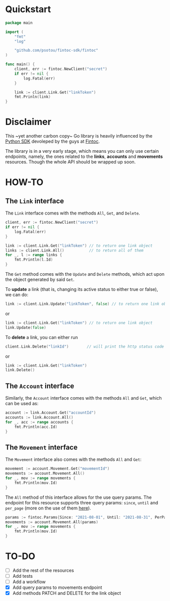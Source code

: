 # Quickstart

```go
package main

import (
    "fmt"
    "log"

    "github.com/psotou/fintoc-sdk/fintoc"
)

func main() {
    client, err := fintoc.NewClient("secret")
    if err != nil {
        log.Fatal(err)
    }

    link := client.Link.Get("linkToken")
    fmt.Prinln(link)
}
```

# Disclaimer

This ~yet another carbon copy~  Go library is heavily influenced by the [Python SDK](https://github.com/fintoc-com/fintoc-python) devoleped by the guys at [Fintoc](https://fintoc.com/).

The library is in a very early stage, which means you can only use certain endpoints, namely, the ones related to the **links**, **accounts** and **movements** resources. Though the whole API should be wrapped up soon.

# HOW-TO

## The `Link` interface

The `Link` interface comes with the methods `All`, `Get`, and `Delete`.

```go
client, err := fintoc.NewClient("secret")
if err != nil {
    log.Fatal(err)
}

link := client.Link.Get("linkToken") // to return one link object
links := client.Link.All()           // to return all of them
for _, l := range links {
    fmt.Println(l.Id)
}
```

The `Get` method comes with the `Update` and `Delete` methods, which act upon the object generated by said `Get`.

To **update** a link (that is, changing its active status to either true or false), we can do:

```go
link := client.Link.Update("linkToken", false) // to return one link object
```

or

```go
link := client.Link.Get("linkToken") // to return one link object
link.Update(false)
```

To **delete** a link, you can either run

```go
client.Link.Delete("linkId")        // will print the http status code of the request
```

or

```go
link := client.Link.Get("linkToken")
link.Delete()
```

## The `Account` interface

Similarly, the `Account` interface comes with the methods `All` and `Get`, which can be used as:

```go
account := link.Account.Get("accountId")
accounts := link.Account.All()
for _, acc := range accounts {
    fmt.Println(acc.Id)
}
```

## The `Movement` interface

The `Movement` interface also comes with the methods `All` and `Get`:

```go
movement := account.Movement.Get("movementId")
movements := account.Movement.All()
for _, mov := range movements {
    fmt.Println(mov.Id)
}
```

The `All` method of this interface allows for the use query params. The endpoint for this resource supports three query params: `since`, `until` and `per_page` (more on the use of them [here](https://docs.fintoc.com/reference/listar-movimientos)). 

```go
params := fintoc.Params{Since: "2021-08-01", Until: "2021-08-31", PerPage: "100"}
movements := account.Movement.All(params)
for _, mov := range movements {
    fmt.Println(mov.Id)
}
```

# TO-DO

+ [ ] Add the rest of the resources
+ [ ] Add tests
+ [ ] Add a workflow
+ [x] Add query params to movements endpoint
+ [x] Add methods PATCH and DELETE for the link object
